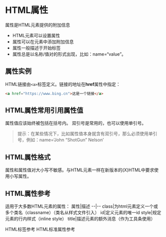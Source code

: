 # HTML属性

属性是HTML元素提供的附加信息

- HTML元素可以设置属性
- 属性可以在元素中添加附加信息
- 属性一般描述于开始标签
- 属性总是以名称/值对的形式出现，比如：name=“value”。

## 属性实例

HTML链接由`<a>`标签定义。链接的地址在**href**属性中指定：

```html
<a href="https://www.bing.cn">这是一个链接</a>
```

## HTML属性常用引用属性值

属性值应该始终被包括在括号内。
双引号是常用的，也可以使用单引号。
> 提示：在某些情况下，比如属性值本身就含有双引号，那么必须使用单引号，例如：name=‘John “ShotGun” Nelson’

## HTML属性格式

属性和属性值对大小写不敏感。与HTML元素一样在新版本的(X)HTML中要求使用小写属性。

## HTML属性参考

适用于大多数HTML元素的属性：
属性|描述
--|--
class|为html元素定义一个或多个类名（classname）（类名从样式文件引入）
id|定义元素的唯一id
style|规定元素的行内样式（inline style）
title|描述元素的额外消息（作为工具条使用）

HTML标签参考
HTML标准属性参考